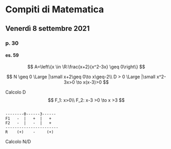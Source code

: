 # Compiti di Matematica 
## Venerdì 8 settembre 2021

### p. 30
#### es. 59
$$
A=\left\{x \in \R:\frac{x+2}{x^2-3x} \geq 0\right\}
$$


$$
N \geq 0 \Large |\small  x+2\geq 0\to x\geq-2\\
D > 0 \Large |\small  x^2-3x>0 \to x(x-3)>0 
$$

Calcolo D
$$
F_1: x>0\\
F_2: x-3 >0 \to x >3
$$
```

--------0------3------
F1   -  |   +  |   +
F2   -  |   -  |   +
-----------------------
R    (+)    -     (+)
```


Calcolo N/D

<!--stackedit_data:
eyJoaXN0b3J5IjpbOTU5NzcyNDI3LDExMTIwMTY1NF19
-->